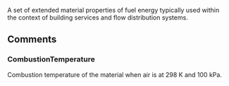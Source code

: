 A set of extended material properties of fuel energy typically used within the context of building services and flow distribution systems.

<!-- end of short definition -->



## Comments

### CombustionTemperature

Combustion temperature of the material when air is at 298 K and 100 kPa.

